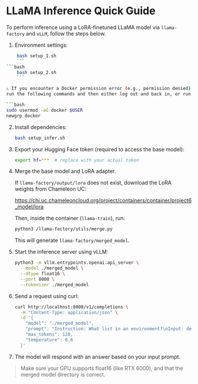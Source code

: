 # LLaMA Inference Quick Guide

To perform inference using a LoRA-finetuned LLaMA model via `llama-factory` and `vLLM`, follow the steps below.

1. Environment settings:
```bash
    bash setup_1.sh
    ```
```bash
    bash setup_2.sh
    ```

⚠️ If you encounter a Docker permission error (e.g., permission denied),
run the following commands and then either log out and back in, or run newgrp docker to apply the change:

```bash
sudo usermod -aG docker $USER
newgrp docker
```


2. Install dependencies:

    ```bash
    bash setup_infer.sh
    ```

3. Export your Hugging Face token (required to access the base model):

    ```bash
    export hf=***  # replace with your actual token
    ```

4. Merge the base model and LoRA adapter.

    If `llama-factory/output/lora` does not exist, download the LoRA weights from Chameleon UC:

    https://chi.uc.chameleoncloud.org/project/containers/container/project6_model/lora

    Then, inside the container (`llama-train`), run:

    ```bash
    python3 /llama-factory/utils/merge.py
    ```

    This will generate `llama-factory/merged_model`.

5. Start the inference server using vLLM:

    ```bash
    python3 -m vllm.entrypoints.openai.api_server \
      --model ./merged_model \
      --dtype float16 \
      --port 8000 \
      --tokenizer ./merged_model
    ```

6. Send a request using curl:

    ```bash
    curl http://localhost:8000/v1/completions \
      -H "Content-Type: application/json" \
      -d '{
        "model": "./merged_model",
        "prompt": "Instruction: What list in an environment?\nInput: def list_states saltenv '\''base'\'' return __context__['\''fileclient''] list_states saltenv\nOutput:",
        "max_tokens": 128,
        "temperature": 0.6
      }'
    ```

7. The model will respond with an answer based on your input prompt.

> Make sure your GPU supports float16 (like RTX 6000), and that the merged model directory is correct.
